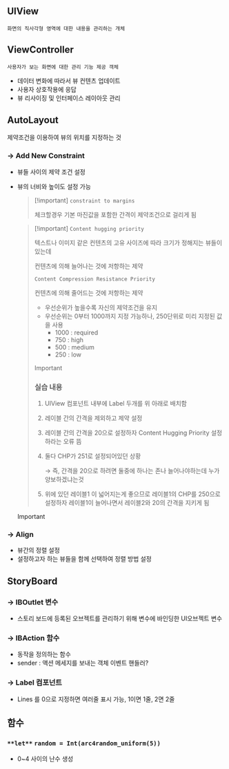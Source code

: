 ## UIView

`화면의 직사각형 영역에 대한 내용을 관리하는 개체`

  

## ViewController

`사용자가 보는 화면에 대한 관리 기능 제공 객체`

- 데이터 변화에 따라서 뷰 컨텐츠 업데이트
- 사용자 상호작용에 응답
- 뷰 리사이징 및 인터페이스 레이아웃 관리

  

## AutoLayout

제약조건을 이용하여 뷰의 위치를 지정하는 것

### → Add New Constraint

- 뷰들 사이의 제약 조건 설정
- 뷰의 너비와 높이도 설정 가능
    
    > [!important] `constraint to margins`
    > 
    > 체크할경우 기본 마진값을 포함한 간격이 제약조건으로 걸리게 됨
    
    > [!important] `Content hugging priority`
    > 
    > 텍스트나 이미지 같은 컨텐츠의 고유 사이즈에 따라 크기가 정해지는 뷰들이 있는데
    > 
    > 컨텐츠에 의해 늘어나는 것에 저항하는 제약
    > 
    >   
    > 
    > `Content Compression Resistance Priority`
    > 
    > 컨텐츠에 의해 줄어드는 것에 저항하는 제약
    > 
    >   
    > 
    > - 우선순위가 높을수록 자신의 제약조건을 유지
    > - 우선순위는 0부터 1000까지 지정 가능하나, 250단위로 미리 지정된 값을 사용
    >     - 1000 : required
    >     - 750 : high
    >     - 500 : medium
    >     - 250 : low
    > 
    >   
    > 
    > > [!important]
    > > 
    > > ### 실습 내용
    > > 
    > > 1. UIView 컴포넌트 내부에 Label 두개를 위 아래로 배치함
    > > 2. 레이블 간의 간격을 제외하고 제약 설정
    > > 3. 레이블 간의 간격을 20으로 설정하자 Content Hugging Priority 설정하라는 오류 뜸
    > > 4. 둘다 CHP가 251로 설정되어있던 상황
    > >     
    > >     → 즉, 간격을 20으로 하려면 둘중에 하나는 존나 늘어나야하는데 누가 양보하겠냐는것
    > >     
    > > 5. 위에 있던 레이블1 이 넓어지는게 좋으므로 레이블1의 CHP를 250으로 설정하자 레이블1이 늘어나면서 레이블2와 20의 간격을 지키게 됨
    
    > [!important]  
    

### → Align

- 뷰간의 정렬 설정
- 설정하고자 하는 뷰들을 함께 선택하여 정렬 방법 설정

  

  

## StoryBoard

### → IBOutlet 변수

- 스토리 보드에 등록된 오브젝트를 관리하기 위해 변수에 바인딩한 UI오브젝트 변수

### → IBAction 함수

- 동작을 정의하는 함수
- sender : 액션 메세지를 보내는 객체 이벤트 핸들러?

### → Label 컴포넌트

- Lines 를 0으로 지정하면 여러줄 표시 가능, 1이면 1줄, 2면 2줄

  

## 함수

### `**let**` `random = Int(arc4random_uniform(5))`

- 0~4 사이의 난수 생성